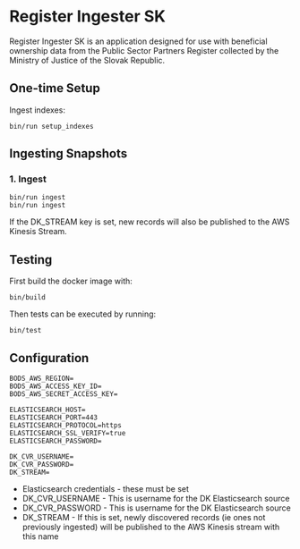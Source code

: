 # Register Ingester SK

Register Ingester SK is an application designed for use with beneficial ownership data from the Public Sector Partners Register collected by the Ministry of Justice of the Slovak Republic.

## One-time Setup

Ingest indexes:
```
bin/run setup_indexes
```

## Ingesting Snapshots

### 1. Ingest

```
bin/run ingest
bin/run ingest
```

If the DK_STREAM key is set, new records will also be published to the AWS Kinesis Stream.

## Testing

First build the docker image with:
```
bin/build
```
Then tests can be executed by running:
```
bin/test
```

## Configuration

```
BODS_AWS_REGION=
BODS_AWS_ACCESS_KEY_ID=
BODS_AWS_SECRET_ACCESS_KEY=

ELASTICSEARCH_HOST=
ELASTICSEARCH_PORT=443
ELASTICSEARCH_PROTOCOL=https
ELASTICSEARCH_SSL_VERIFY=true
ELASTICSEARCH_PASSWORD=

DK_CVR_USERNAME=
DK_CVR_PASSWORD=
DK_STREAM=
```

- Elasticsearch credentials - these must be set
- DK_CVR_USERNAME - This is username for the DK Elasticsearch source
- DK_CVR_PASSWORD - This is username for the DK Elasticsearch source
- DK_STREAM - If this is set, newly discovered records (ie ones not previously ingested) will be published to the AWS Kinesis stream with this name
